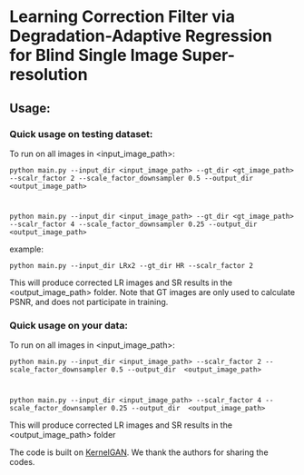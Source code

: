 # Learning Correction Filter via Degradation-Adaptive Regression for Blind Single Image Super-resolution

## Usage:

### Quick usage on testing dataset:  
To run on all images in <input_image_path>:

``` python main.py --input_dir <input_image_path> --gt_dir <gt_image_path> --scalr_factor 2 --scale_factor_downsampler 0.5 --output_dir <output_image_path> ```
#
``` python main.py --input_dir <input_image_path> --gt_dir <gt_image_path> --scalr_factor 4 --scale_factor_downsampler 0.25 --output_dir <output_image_path> ```

example:

``` python main.py --input_dir LRx2 --gt_dir HR --scalr_factor 2 ```

This will produce corrected LR images and SR results in the <output_image_path> folder. Note that GT images are only used to calculate PSNR, and does not participate in training.

### Quick usage on your data:  
To run on all images in <input_image_path>:

``` python main.py --input_dir <input_image_path> --scalr_factor 2 --scale_factor_downsampler 0.5 --output_dir  <output_image_path> ```
#
``` python main.py --input_dir <input_image_path> --scalr_factor 4 --scale_factor_downsampler 0.25 --output_dir  <output_image_path> ```

This will produce corrected LR images and SR results in the <output_image_path>  folder

The code is built on [KernelGAN](https://github.com/sefibk/KernelGAN). We thank the authors  for sharing the codes.
